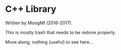 # C++ Library

Written by MoogMt (2016-2017).

This is mostly trash that needs to be redone properly.

Move along, nothing (useful) to see here...